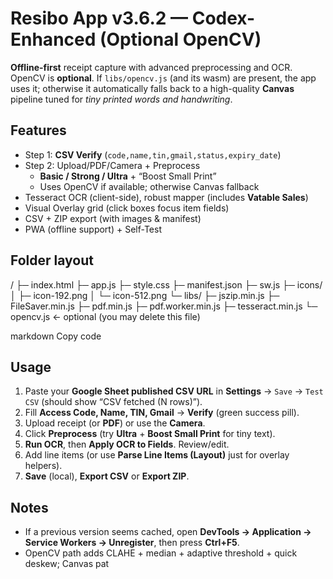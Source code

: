# Resibo App v3.6.2 — Codex-Enhanced (Optional OpenCV)

**Offline-first** receipt capture with advanced preprocessing and OCR.  
OpenCV is **optional**. If `libs/opencv.js` (and its wasm) are present, the app uses it; otherwise it automatically falls back to a high-quality **Canvas** pipeline tuned for *tiny printed words and handwriting*.

## Features
- Step 1: **CSV Verify** (`code,name,tin,gmail,status,expiry_date`)
- Step 2: Upload/PDF/Camera + Preprocess
  - **Basic / Strong / Ultra** + “Boost Small Print”
  - Uses OpenCV if available; otherwise Canvas fallback
- Tesseract OCR (client-side), robust mapper (includes **Vatable Sales**)
- Visual Overlay grid (click boxes focus item fields)
- CSV + ZIP export (with images & manifest)
- PWA (offline support) + Self-Test

## Folder layout
/
├─ index.html
├─ app.js
├─ style.css
├─ manifest.json
├─ sw.js
├─ icons/
│ ├─ icon-192.png
│ └─ icon-512.png
└─ libs/
├─ jszip.min.js
├─ FileSaver.min.js
├─ pdf.min.js
├─ pdf.worker.min.js
├─ tesseract.min.js
└─ opencv.js ← optional (you may delete this file)

markdown
Copy code

## Usage
1. Paste your **Google Sheet published CSV URL** in **Settings** → `Save` → `Test CSV` (should show “CSV fetched (N rows)”).
2. Fill **Access Code, Name, TIN, Gmail** → **Verify** (green success pill).
3. Upload receipt (or **PDF**) or use the **Camera**.
4. Click **Preprocess** (try **Ultra** + **Boost Small Print** for tiny text).
5. **Run OCR**, then **Apply OCR to Fields**. Review/edit.
6. Add line items (or use **Parse Line Items (Layout)** just for overlay helpers).
7. **Save** (local), **Export CSV** or **Export ZIP**.

## Notes
- If a previous version seems cached, open **DevTools → Application → Service Workers → Unregister**, then press **Ctrl+F5**.
- OpenCV path adds CLAHE + median + adaptive threshold + quick deskew; Canvas pat